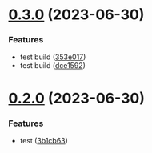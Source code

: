 # [0.3.0](https://github.com/afrianjunior/pocket-dev/compare/v0.2.0...v0.3.0) (2023-06-30)


### Features

* test build ([353e017](https://github.com/afrianjunior/pocket-dev/commit/353e017ac8774b010198925bd8a5028db09db4ad))
* test build ([dce1592](https://github.com/afrianjunior/pocket-dev/commit/dce1592638371f38f6c1f72a827b3b096817bb6e))

# [0.2.0](https://github.com/afrianjunior/pocket-dev/compare/v0.1.0...v0.2.0) (2023-06-30)


### Features

* test ([3b1cb63](https://github.com/afrianjunior/pocket-dev/commit/3b1cb63dc70864c2d9a3ae3d4e6c39af42158881))
